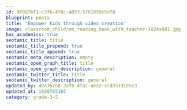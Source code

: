 ```yaml
---
id: 9f887bf1-c3f6-4f8c-a003-5781099c5df8
blueprint: posts
title: 'Empower kids through video creation'
image: classroom_children_reading_book_with_teacher-1024x681.jpg
has_academics: true
seotamic_title: title
seotamic_title_prepend: true
seotamic_title_append: true
seotamic_meta_description: empty
seotamic_open_graph_title: title
seotamic_open_graph_description: general
seotamic_twitter_title: title
seotamic_twitter_description: general
updated_by: 49a762b8-3af8-4fac-aea2-ccd3373185c3
updated_at: 1680785165
category: grade-3-5
---
```

